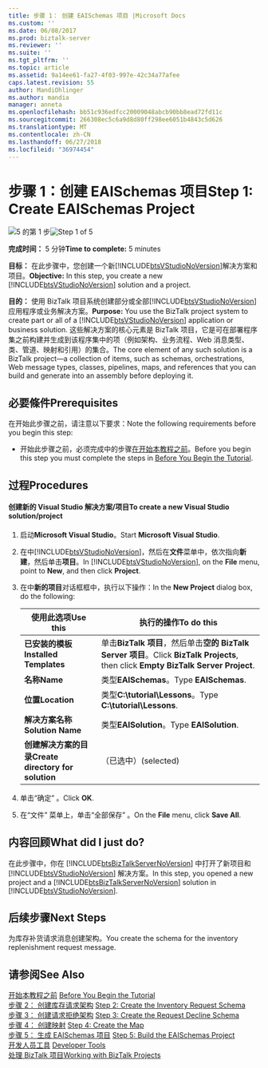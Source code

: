 ```yaml
---
title: 步骤 1： 创建 EAISchemas 项目 |Microsoft Docs
ms.custom: ''
ms.date: 06/08/2017
ms.prod: biztalk-server
ms.reviewer: ''
ms.suite: ''
ms.tgt_pltfrm: ''
ms.topic: article
ms.assetid: 9a14ee61-fa27-4f03-997e-42c34a77afee
caps.latest.revision: 55
author: MandiOhlinger
ms.author: mandia
manager: anneta
ms.openlocfilehash: bb51c936edfcc20009048abcb90bb8ead72fd11c
ms.sourcegitcommit: 266308ec5c6a9d8d80ff298ee6051b4843c5d626
ms.translationtype: MT
ms.contentlocale: zh-CN
ms.lasthandoff: 06/27/2018
ms.locfileid: "36974454"
---
```

# <a name="step-1-create-eaischemas-project"></a><span data-ttu-id="22818-102">步骤 1：创建 EAISchemas 项目</span><span class="sxs-lookup"><span data-stu-id="22818-102">Step 1: Create EAISchemas Project</span></span>
<span data-ttu-id="22818-103">![5 的第 1 步](../core/media/step-1of5.gif "Step_1of5")</span><span class="sxs-lookup"><span data-stu-id="22818-103">![Step 1 of 5](../core/media/step-1of5.gif "Step_1of5")</span></span>  

 <span data-ttu-id="22818-104">**完成时间：** 5 分钟</span><span class="sxs-lookup"><span data-stu-id="22818-104">**Time to complete:** 5 minutes</span></span>  

 <span data-ttu-id="22818-105">**目标：** 在此步骤中，您创建一个新[!INCLUDE[btsVStudioNoVersion](../includes/btsvstudionoversion-md.md)]解决方案和项目。</span><span class="sxs-lookup"><span data-stu-id="22818-105">**Objective:** In this step, you create a new [!INCLUDE[btsVStudioNoVersion](../includes/btsvstudionoversion-md.md)] solution and a project.</span></span>  

 <span data-ttu-id="22818-106">**目的：** 使用 BizTalk 项目系统创建部分或全部[!INCLUDE[btsVStudioNoVersion](../includes/btsvstudionoversion-md.md)]应用程序或业务解决方案。</span><span class="sxs-lookup"><span data-stu-id="22818-106">**Purpose:** You use the BizTalk project system to create part or all of a [!INCLUDE[btsVStudioNoVersion](../includes/btsvstudionoversion-md.md)] application or business solution.</span></span> <span data-ttu-id="22818-107">这些解决方案的核心元素是 BizTalk 项目，它是可在部署程序集之前构建并生成到该程序集中的项（例如架构、业务流程、Web 消息类型、类、管道、映射和引用）的集合。</span><span class="sxs-lookup"><span data-stu-id="22818-107">The core element of any such solution is a BizTalk project—a collection of items, such as schemas, orchestrations, Web message types, classes, pipelines, maps, and references that you can build and generate into an assembly before deploying it.</span></span>  

## <a name="prerequisites"></a><span data-ttu-id="22818-108">必要條件</span><span class="sxs-lookup"><span data-stu-id="22818-108">Prerequisites</span></span>  
 <span data-ttu-id="22818-109">在开始此步骤之前，请注意以下要求：</span><span class="sxs-lookup"><span data-stu-id="22818-109">Note the following requirements before you begin this step:</span></span>  

-   <span data-ttu-id="22818-110">开始此步骤之前，必须完成中的步骤[在开始本教程之前](../core/before-you-begin-the-tutorial.md)。</span><span class="sxs-lookup"><span data-stu-id="22818-110">Before you begin this step you must complete the steps in [Before You Begin the Tutorial](../core/before-you-begin-the-tutorial.md).</span></span>  

## <a name="procedures"></a><span data-ttu-id="22818-111">过程</span><span class="sxs-lookup"><span data-stu-id="22818-111">Procedures</span></span>  

#### <a name="to-create-a-new-visual-studio-solutionproject"></a><span data-ttu-id="22818-112">创建新的 Visual Studio 解决方案/项目</span><span class="sxs-lookup"><span data-stu-id="22818-112">To create a new Visual Studio solution/project</span></span>  

1. <span data-ttu-id="22818-113">启动**Microsoft Visual Studio**。</span><span class="sxs-lookup"><span data-stu-id="22818-113">Start **Microsoft Visual Studio**.</span></span>  

2. <span data-ttu-id="22818-114">在中[!INCLUDE[btsVStudioNoVersion](../includes/btsvstudionoversion-md.md)]，然后在**文件**菜单中，依次指向**新建**，然后单击**项目**。</span><span class="sxs-lookup"><span data-stu-id="22818-114">In [!INCLUDE[btsVStudioNoVersion](../includes/btsvstudionoversion-md.md)], on the **File** menu, point to **New**, and then click **Project**.</span></span>  

3. <span data-ttu-id="22818-115">在中**新的项目**对话框框中，执行以下操作：</span><span class="sxs-lookup"><span data-stu-id="22818-115">In the **New Project** dialog box, do the following:</span></span>  


   |             <span data-ttu-id="22818-116">使用此选项</span><span class="sxs-lookup"><span data-stu-id="22818-116">Use this</span></span>              |                                <span data-ttu-id="22818-117">执行的操作</span><span class="sxs-lookup"><span data-stu-id="22818-117">To do this</span></span>                                |
   |-----------------------------------|--------------------------------------------------------------------------|
   |      <span data-ttu-id="22818-118">**已安装的模板**</span><span class="sxs-lookup"><span data-stu-id="22818-118">**Installed Templates**</span></span>      | <span data-ttu-id="22818-119">单击**BizTalk 项目**，然后单击**空的 BizTalk Server 项目**。</span><span class="sxs-lookup"><span data-stu-id="22818-119">Click **BizTalk Projects**, then click **Empty BizTalk Server Project**.</span></span> |
   |             <span data-ttu-id="22818-120">**名称**</span><span class="sxs-lookup"><span data-stu-id="22818-120">**Name**</span></span>              |                           <span data-ttu-id="22818-121">类型**EAISchemas**。</span><span class="sxs-lookup"><span data-stu-id="22818-121">Type **EAISchemas**.</span></span>                           |
   |           <span data-ttu-id="22818-122">**位置**</span><span class="sxs-lookup"><span data-stu-id="22818-122">**Location**</span></span>            |                      <span data-ttu-id="22818-123">类型**C:\tutorial\Lessons**。</span><span class="sxs-lookup"><span data-stu-id="22818-123">Type **C:\tutorial\Lessons**.</span></span>                       |
   |         <span data-ttu-id="22818-124">**解决方案名称**</span><span class="sxs-lookup"><span data-stu-id="22818-124">**Solution Name**</span></span>         |                          <span data-ttu-id="22818-125">类型**EAISolution**。</span><span class="sxs-lookup"><span data-stu-id="22818-125">Type **EAISolution**.</span></span>                           |
   | <span data-ttu-id="22818-126">**创建解决方案的目录**</span><span class="sxs-lookup"><span data-stu-id="22818-126">**Create directory for solution**</span></span> |                                <span data-ttu-id="22818-127">（已选中）</span><span class="sxs-lookup"><span data-stu-id="22818-127">(selected)</span></span>                                |


4. <span data-ttu-id="22818-128">单击“确定” 。</span><span class="sxs-lookup"><span data-stu-id="22818-128">Click **OK**.</span></span>  

5. <span data-ttu-id="22818-129">在“文件”  菜单上，单击“全部保存” 。</span><span class="sxs-lookup"><span data-stu-id="22818-129">On the **File** menu, click **Save All**.</span></span>  

## <a name="what-did-i-just-do"></a><span data-ttu-id="22818-130">内容回顾</span><span class="sxs-lookup"><span data-stu-id="22818-130">What did I just do?</span></span>  
 <span data-ttu-id="22818-131">在此步骤中，你在 [!INCLUDE[btsBizTalkServerNoVersion](../includes/btsbiztalkservernoversion-md.md)] 中打开了新项目和 [!INCLUDE[btsVStudioNoVersion](../includes/btsvstudionoversion-md.md)] 解决方案。</span><span class="sxs-lookup"><span data-stu-id="22818-131">In this step, you opened a new project and a [!INCLUDE[btsBizTalkServerNoVersion](../includes/btsbiztalkservernoversion-md.md)] solution in [!INCLUDE[btsVStudioNoVersion](../includes/btsvstudionoversion-md.md)].</span></span>  

## <a name="next-steps"></a><span data-ttu-id="22818-132">后续步骤</span><span class="sxs-lookup"><span data-stu-id="22818-132">Next Steps</span></span>  
 <span data-ttu-id="22818-133">为库存补货请求消息创建架构。</span><span class="sxs-lookup"><span data-stu-id="22818-133">You create the schema for the inventory replenishment request message.</span></span>  

## <a name="see-also"></a><span data-ttu-id="22818-134">请参阅</span><span class="sxs-lookup"><span data-stu-id="22818-134">See Also</span></span>  
 <span data-ttu-id="22818-135">[开始本教程之前](../core/before-you-begin-the-tutorial.md) </span><span class="sxs-lookup"><span data-stu-id="22818-135">[Before You Begin the Tutorial](../core/before-you-begin-the-tutorial.md) </span></span>  
 <span data-ttu-id="22818-136">[步骤 2： 创建库存请求架构](../core/step-2-create-the-inventory-request-schema.md) </span><span class="sxs-lookup"><span data-stu-id="22818-136">[Step 2: Create the Inventory Request Schema](../core/step-2-create-the-inventory-request-schema.md) </span></span>  
 <span data-ttu-id="22818-137">[步骤 3： 创建请求拒绝架构](../core/step-3-create-the-request-decline-schema.md) </span><span class="sxs-lookup"><span data-stu-id="22818-137">[Step 3: Create the Request Decline Schema](../core/step-3-create-the-request-decline-schema.md) </span></span>  
 <span data-ttu-id="22818-138">[步骤 4： 创建映射](../core/step-4-create-the-map.md) </span><span class="sxs-lookup"><span data-stu-id="22818-138">[Step 4: Create the Map](../core/step-4-create-the-map.md) </span></span>  
 <span data-ttu-id="22818-139">[步骤 5： 生成 EAISchemas 项目](../core/step-5-build-the-eaischemas-project.md) </span><span class="sxs-lookup"><span data-stu-id="22818-139">[Step 5: Build the EAISchemas Project](../core/step-5-build-the-eaischemas-project.md) </span></span>  
 <span data-ttu-id="22818-140">[开发人员工具](../core/developer-tools.md) </span><span class="sxs-lookup"><span data-stu-id="22818-140">[Developer Tools](../core/developer-tools.md) </span></span>  
 [<span data-ttu-id="22818-141">处理 BizTalk 项目</span><span class="sxs-lookup"><span data-stu-id="22818-141">Working with BizTalk Projects</span></span>](../core/working-with-biztalk-projects.md)